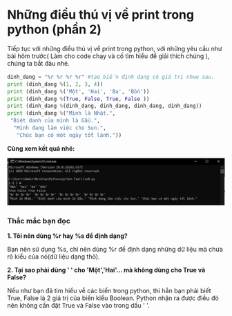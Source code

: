# Những điều thú vị về print trong python (phần 2) #
Tiếp tục với những điều thú vị về print trong python, với những yêu cầu như bài hôm trước( Làm cho code chạy và cố tìm hiểu để giải thích chúng ), chúng ta bắt đàu nhé.

```python
dinh_dang = "%r %r %r %r" #tạo biến định dạng có giá trị nhwu sau.
print (dinh_dang %(1, 2, 3, 4))
print (dinh_dang %('Một', 'Hai', 'Ba', 'Bốn'))
print (dinh_dang %(True, False, True, False ))
print (dinh_dang %(dinh_dang, dinh_dang, dinh_dang, dinh_dang))
print (dinh_dang %("Mình là Nhật.",
 "Biệt danh của mình là Gấu.",
  "Mình đang làm việc cho Sun.",
   "Chúc bạn có một ngày tốt lành."))
```
**Cùng xem kết quả nhé:**

![picture alt](./image/1.PNG)

### Thắc mắc bạn đọc ###

**1. Tôi nên dùng %r hay %s để định dạng?**

  Bạn nên sử dụng %s, chỉ nên dùng %r để định dạng những dữ liệu mà chưa rõ kiểu của nó(dữ liệu dạng thô).

**2. Tại sao phải dùng ' ' cho 'Một','Hai'... mà không dùng cho True và False?**

  Nếu như bạn đã tìm hiểu về các biến trong python, thì hẳn bạn phải biết True, False là 2 giá trị của biến kiểu Boolean. Python nhận ra được điều đó nên không cần đặt True và False vào trong dấu ' '.
